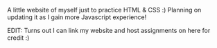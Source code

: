 A little website of myself just to practice HTML & CSS :)
Planning on updating it as I gain more Javascript experience!

EDIT: Turns out I can link my website and host assignments on here for credit :)
